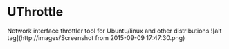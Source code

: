 # UThrottle
Network interface throttler tool for Ubuntu/linux and other distributions 
![alt tag](http://images/Screenshot from 2015-09-09 17:47:30.png)
